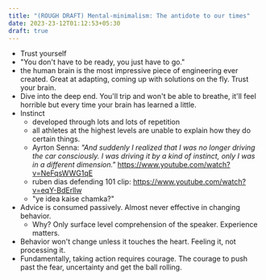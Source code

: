 ```yaml
---
title: "(ROUGH DRAFT) Mental-minimalism: The antidote to our times"
date: 2023-23-12T01:12:53+05:30
draft: true
---
```


- Trust yourself
- "You don't have to be ready, you just have to go."
- the human brain is the most impressive piece of engineering ever created. Great at adapting, coming up with solutions on the fly. Trust your brain.
- Dive into the deep end. You'll trip and won't be able to breathe, it'll feel horrible but every time your brain has learned a little.
- Instinct
  - developed through lots and lots of repetition
  - all athletes at the highest levels are unable to explain how they do certain things.
  - Ayrton Senna: _"And suddenly I realized that I was no longer driving the car consciously. I was driving it by a kind of instinct, only I was in a different dimension."_ https://www.youtube.com/watch?v=NeFqsWWG1qE
  - ruben dias defending 101 clip: https://www.youtube.com/watch?v=eqY-BdErllw
  - "ye idea kaise chamka?"
- Advice is consumed passively. Almost never effective in changing behavior.
  - Why? Only surface level comprehension of the speaker. Experience matters.
- Behavior won't change unless it touches the heart. Feeling it, not processing it.
- Fundamentally, taking action requires courage. The courage to push past the fear, uncertainty and get the ball rolling.
